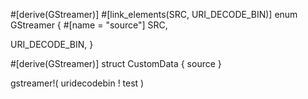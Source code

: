 #[derive(GStreamer)]
#[link_elements(SRC, URI_DECODE_BIN)]
enum GStreamer {
  #[name = "source"]
  SRC,
  
  URI_DECODE_BIN,
}

#[derive(GStreamer)]
struct CustomData {
  source
}

gstreamer!(
    uridecodebin ! test
)
